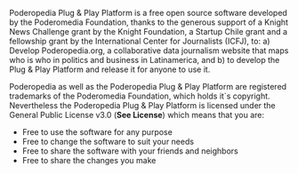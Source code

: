 Poderopedia Plug & Play Platform is a free open source software developed by the
Poderomedia Foundation, thanks to the generous support of a Knight News Challenge
grant by the Knight Foundation, a Startup Chile grant and a fellowship grant by
the International Center for Journalists (ICFJ), to: a) Develop Poderopedia.org,
a collaborative data journalism website that maps who is who in politics and
business in Latinamerica, and b) to develop the Plug & Play Platform and release
it for anyone to use it.

Poderopedia as well as the Poderopedia Plug & Play Platform are registered
trademarks of the Poderomedia Foundation, which holds it`s copyright.
Nevertheless the Poderopedia Plug & Play Platform is licensed under the General
Public License v3.0 (**See License**) which means that you are: 

* Free to use the software for any purpose
* Free to change the software to suit your needs
* Free to share the software with your friends and neighbors
* Free to share the changes you make
